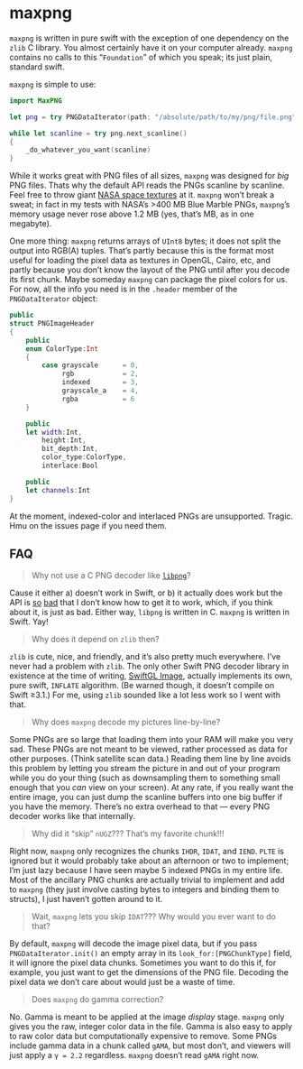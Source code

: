 # maxpng

`maxpng` is written in pure swift with the exception of one dependency on the `zlib` C library. You almost certainly have it on your computer already. `maxpng` contains no calls to this “`Foundation`” of which you speak; its just plain, standard swift.

`maxpng` is simple to use:

````swift
import MaxPNG

let png = try PNGDataIterator(path: "/absolute/path/to/my/png/file.png")

while let scanline = try png.next_scanline()
{
    _do_whatever_you_want(scanline)
}
````

While it works great with PNG files of all sizes, `maxpng` was designed for *big* PNG files. Thats why the default API reads the PNGs scanline by scanline. Feel free to throw giant [NASA space textures](http://visibleearth.nasa.gov/view.php?id=74218) at it. `maxpng` won’t break a sweat; in fact in my tests with NASA’s >400 MB Blue Marble PNGs, `maxpng`’s memory usage never rose above 1.2 MB (yes, that’s MB, as in one megabyte).

One more thing: `maxpng` returns arrays of `UInt8` bytes; it does not split the output into RGB(A) tuples. That’s partly because this is the format most useful for loading the pixel data as textures in OpenGL, Cairo, etc, and partly because you don’t know the layout of the PNG until after you decode its first chunk. Maybe someday `maxpng` can package the pixel colors for us. For now, all the info you need is in the `.header` member of the `PNGDataIterator` object:

````swift
public
struct PNGImageHeader
{
    public
    enum ColorType:Int
    {
        case grayscale      = 0,
             rgb            = 2,
             indexed        = 3,
             grayscale_a    = 4,
             rgba           = 6
    }

    public
    let width:Int,
        height:Int,
        bit_depth:Int,
        color_type:ColorType,
        interlace:Bool

    public
    let channels:Int
}
````

At the moment, indexed-color and interlaced PNGs are unsupported. Tragic. Hmu on the issues page if you need them.

## FAQ

> Why not use a C PNG decoder like [`libpng`](http://www.libpng.org/pub/png/libpng.html)?

Cause it either a) doesn’t work in Swift, or b) it actually does work but the API is [so](https://bobobobo.wordpress.com/2009/03/02/how-to-use-libpng/) [bad](http://latentcontent.net/2007/12/05/libpng-worst-api-ever/) that I don’t know how to get it to work, which, if you think about it, is just as bad. Either way, `libpng` is written in C. `maxpng` is written in Swift. Yay!

> Why does it depend on `zlib` then?

`zlib` is cute, nice, and friendly, and it’s also pretty much everywhere. I’ve never had a problem with `zlib`. The only other Swift PNG decoder library in existence at the time of writing, [SwiftGL Image](https://github.com/SwiftGL/Image), actually implements its own, pure swift, `INFLATE` algorithm. (Be warned though, it doesn’t compile on Swift ≥3.1.) For me, using `zlib` sounded like a lot less work so I went with that.

> Why does `maxpng` decode my pictures line-by-line?

Some PNGs are so large that loading them into your RAM will make you very sad. These PNGs are not meant to be viewed, rather processed as data for other purposes. (Think satellite scan data.) Reading them line by line avoids this problem by letting you stream the picture in and out of your program while you do your thing (such as downsampling them to something small enough that you *can* view on your screen). At any rate, if you really want the entire image, you can just dump the scanline buffers into one big buffer if you have the memory. There’s no extra overhead to that — every PNG decoder works like that internally.

> Why did it “skip” `nUGZ`??? That’s my favorite chunk!!!

Right now, `maxpng` only recognizes the chunks `IHDR`, `IDAT`, and `IEND`. `PLTE` is ignored but it would probably take about an afternoon or two to implement; I’m just lazy because I have seen maybe 5 indexed PNGs in my entire life. Most of the ancillary PNG chunks are actually trivial to implement and add to `maxpng` (they just involve casting bytes to integers and binding them to structs), I just haven’t gotten around to it.

> Wait, `maxpng` lets you skip `IDAT`??? Why would you ever want to do that?

By default, `maxpng` will decode the image pixel data, but if you pass `PNGDataIterator.init()` an empty array in its `look_for:[PNGChunkType]` field, it will ignore the pixel data chunks. Sometimes you want to do this if, for example, you just want to get the dimensions of the PNG file. Decoding the pixel data we don’t care about would just be a waste of time.

> Does `maxpng` do gamma correction?

No. Gamma is meant to be applied at the image *display* stage. `maxpng` only gives you the raw, integer color data in the file. Gamma is also easy to apply to raw color data but computationally expensive to remove. Some PNGs include gamma data in a chunk called `gAMA`, but most don’t, and viewers will just apply a `γ = 2.2` regardless. `maxpng` doesn’t read `gAMA` right now.
